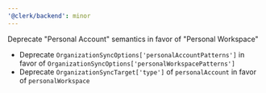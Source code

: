 ```yaml
---
'@clerk/backend': minor
---
```


Deprecate "Personal Account" semantics in favor of "Personal Workspace"

- Deprecate `OrganizationSyncOptions['personalAccountPatterns']` in favor of `OrganizationSyncOptions['personalWorkspacePatterns']`
- Deprecate `OrganizationSyncTarget['type']` of `personalAccount` in favor of `personalWorkspace`
